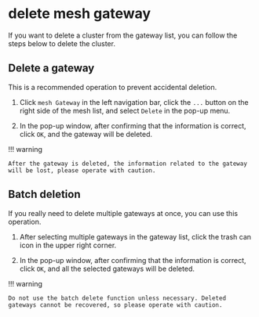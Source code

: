 # delete mesh gateway

If you want to delete a cluster from the gateway list, you can follow the steps below to delete the cluster.

## Delete a gateway

This is a recommended operation to prevent accidental deletion.

1. Click `mesh Gateway` in the left navigation bar, click the `...` button on the right side of the mesh list, and select `Delete` in the pop-up menu.

    

2. In the pop-up window, after confirming that the information is correct, click `OK`, and the gateway will be deleted.

    

!!! warning

    After the gateway is deleted, the information related to the gateway will be lost, please operate with caution.

## Batch deletion

If you really need to delete multiple gateways at once, you can use this operation.

1. After selecting multiple gateways in the gateway list, click the trash can icon in the upper right corner.

    

2. In the pop-up window, after confirming that the information is correct, click `OK`, and all the selected gateways will be deleted.

    

!!! warning
    
    Do not use the batch delete function unless necessary. Deleted gateways cannot be recovered, so please operate with caution.